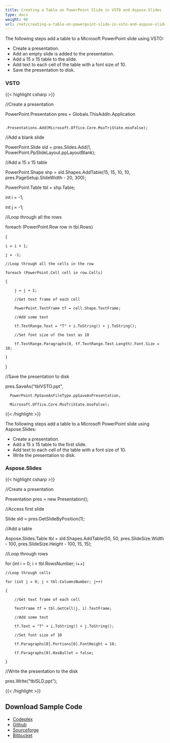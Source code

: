 ```yaml
---
title: Creating a Table on PowerPoint Slide in VSTO and Aspose.Slides
type: docs
weight: 90
url: /net/creating-a-table-on-powerpoint-slide-in-vsto-and-aspose-slides/
---
```


The following steps add a table to a Microsoft PowerPoint slide using VSTO:

- Create a presentation.
- Add an empty slide is added to the presentation.
- Add a 15 x 15 table to the slide.
- Add text to each cell of the table with a font size of 10.
- Save the presentation to disk.
### **VSTO**
{{< highlight csharp >}}

 //Create a presentation

PowerPoint.Presentation pres = Globals.ThisAddIn.Application

			  .Presentations.Add(Microsoft.Office.Core.MsoTriState.msoFalse);

//Add a blank slide

PowerPoint.Slide sld = pres.Slides.Add(1, PowerPoint.PpSlideLayout.ppLayoutBlank);

//Add a 15 x 15 table

PowerPoint.Shape shp = sld.Shapes.AddTable(15, 15, 10, 10, pres.PageSetup.SlideWidth - 20, 300);

PowerPoint.Table tbl = shp.Table;

int i = -1;

int j = -1;

//Loop through all the rows

foreach (PowerPoint.Row row in tbl.Rows)

{

	i = i + 1;

	j = -1;

	//Loop through all the cells in the row

	foreach (PowerPoint.Cell cell in row.Cells)

	{

		j = j + 1;

		//Get text frame of each cell

		PowerPoint.TextFrame tf = cell.Shape.TextFrame;

		//Add some text

		tf.TextRange.Text = "T" + i.ToString() + j.ToString();

		//Set font size of the text as 10

		tf.TextRange.Paragraphs(0, tf.TextRange.Text.Length).Font.Size = 10;

	}

}

//Save the presentation to disk

pres.SaveAs("tblVSTO.ppt",

	  PowerPoint.PpSaveAsFileType.ppSaveAsPresentation,

	  Microsoft.Office.Core.MsoTriState.msoFalse);

{{< /highlight >}}

The following steps add a table to a Microsoft PowerPoint slide using Aspose.Slides:

- Create a presentation.
- Add a 15 x 15 table to the first slide.
- Add text to each cell of the table with a font size of 10.
- Write the presentation to disk.
### **Aspose.Slides**
{{< highlight csharp >}}

 //Create a presentation

Presentation pres = new Presentation();

//Access first slide

Slide sld = pres.GetSlideByPosition(1);

//Add a table

Aspose.Slides.Table tbl = sld.Shapes.AddTable(50, 50, pres.SlideSize.Width - 100, pres.SlideSize.Height - 100, 15, 15);

//Loop through rows

for (int i = 0; i < tbl.RowsNumber; i++)

	//Loop through cells

	for (int j = 0; j < tbl.ColumnsNumber; j++)

	{

		//Get text frame of each cell

		TextFrame tf = tbl.GetCell(j, i).TextFrame;

		//Add some text

		tf.Text = "T" + i.ToString() + j.ToString();

		//Set font size of 10

		tf.Paragraphs[0].Portions[0].FontHeight = 10;

		tf.Paragraphs[0].HasBullet = false;

	}

//Write the presentation to the disk

pres.Write("tblSLD.ppt");

{{< /highlight >}}
## **Download Sample Code**
- [Codeplex](https://asposevsto.codeplex.com/downloads/get/772951)
- [Github](https://github.com/aspose-slides/Aspose.Slides-for-.NET/releases/download/AsposeSlidesVsVSTOv1.1/Creating.a.Table.on.PowerPoint.Slide.Aspose.Slides.zip)
- [Sourceforge](https://sourceforge.net/projects/asposevsto/files/Aspose.Slides%20Vs%20VSTO%20Slides/Creating%20a%20Table%20on%20PowerPoint%20Slide%20\(Aspose.Slides\).zip/download)
- [Bitbucket](https://bitbucket.org/asposemarketplace/aspose-for-vsto/downloads/Creating%20a%20Table%20on%20PowerPoint%20Slide%20\(Aspose.Slides\).zip)
